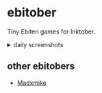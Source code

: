 # ebitober
Tiny Ebiten games for Inktober.
<details>
<summary>daily screenshots</summary>

## [10/01/2020 - Fish](https://github.com/superloach/ebitober/tree/ichiji/2020/01_fish)
![10/01/2020 - Fish](https://github.com/superloach/ebitober/blob/ichiji/scrots/01_fish.png)

</details>

## other ebitobers
 - [Madxmike](https://github.com/Madxmike/ebitober)
